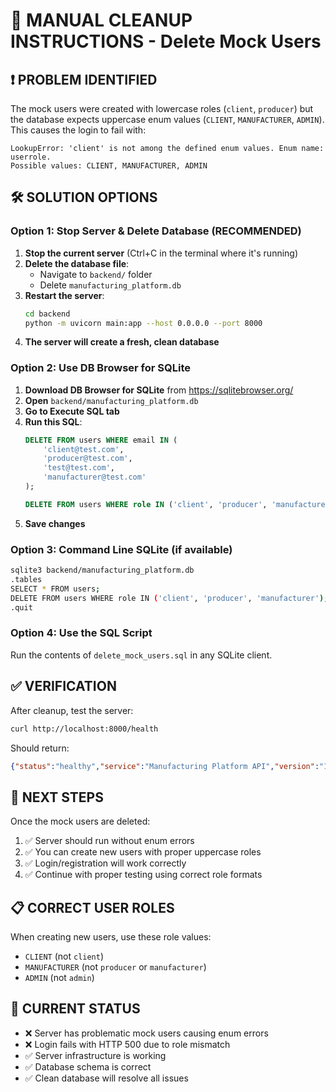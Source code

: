 # 🧹 MANUAL CLEANUP INSTRUCTIONS - Delete Mock Users

## ❗ PROBLEM IDENTIFIED
The mock users were created with lowercase roles (`client`, `producer`) but the database expects uppercase enum values (`CLIENT`, `MANUFACTURER`, `ADMIN`). This causes the login to fail with:

```
LookupError: 'client' is not among the defined enum values. Enum name: userrole. 
Possible values: CLIENT, MANUFACTURER, ADMIN
```

## 🛠️ SOLUTION OPTIONS

### Option 1: Stop Server & Delete Database (RECOMMENDED)
1. **Stop the current server** (Ctrl+C in the terminal where it's running)
2. **Delete the database file**: 
   - Navigate to `backend/` folder
   - Delete `manufacturing_platform.db`
3. **Restart the server**:
   ```bash
   cd backend
   python -m uvicorn main:app --host 0.0.0.0 --port 8000
   ```
4. **The server will create a fresh, clean database**

### Option 2: Use DB Browser for SQLite
1. **Download DB Browser for SQLite** from https://sqlitebrowser.org/
2. **Open** `backend/manufacturing_platform.db`
3. **Go to Execute SQL tab**
4. **Run this SQL**:
   ```sql
   DELETE FROM users WHERE email IN (
       'client@test.com',
       'producer@test.com', 
       'test@test.com',
       'manufacturer@test.com'
   );
   
   DELETE FROM users WHERE role IN ('client', 'producer', 'manufacturer');
   ```
5. **Save changes**

### Option 3: Command Line SQLite (if available)
```bash
sqlite3 backend/manufacturing_platform.db
.tables
SELECT * FROM users;
DELETE FROM users WHERE role IN ('client', 'producer', 'manufacturer');
.quit
```

### Option 4: Use the SQL Script
Run the contents of `delete_mock_users.sql` in any SQLite client.

## ✅ VERIFICATION
After cleanup, test the server:

```bash
curl http://localhost:8000/health
```

Should return:
```json
{"status":"healthy","service":"Manufacturing Platform API","version":"1.0.0"}
```

## 🎯 NEXT STEPS
Once the mock users are deleted:
1. ✅ Server should run without enum errors
2. ✅ You can create new users with proper uppercase roles
3. ✅ Login/registration will work correctly
4. ✅ Continue with proper testing using correct role formats

## 📋 CORRECT USER ROLES
When creating new users, use these role values:
- `CLIENT` (not `client`)
- `MANUFACTURER` (not `producer` or `manufacturer`) 
- `ADMIN` (not `admin`)

## 🚨 CURRENT STATUS
- ❌ Server has problematic mock users causing enum errors
- ❌ Login fails with HTTP 500 due to role mismatch
- ✅ Server infrastructure is working
- ✅ Database schema is correct
- ✅ Clean database will resolve all issues 